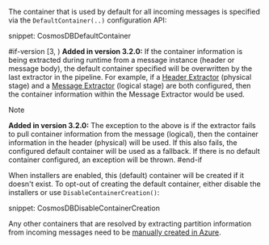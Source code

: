 The container that is used by default for all incoming messages is specified via the `DefaultContainer(..)` configuration API:

snippet: CosmosDBDefaultContainer

#if-version [3, )
**Added in version 3.2.0:** If the container information is being extracted during runtime from a message instance (header or message body), the default container specified will be overwritten by the last extractor in the pipeline. For example, if a [Header Extractor](/persistence/cosmosdb/transactions.md#specifying-the-container-to-use-for-the-transaction-using-message-header-values) (physical stage) and a [Message Extractor](/persistence/cosmosdb/transactions.md#specifying-the-container-to-use-for-the-transaction-using-the-message-contents) (logical stage) are both configured, then the container information within the Message Extractor would be used.

> [!NOTE]
> **Added in version 3.2.0:** The exception to the above is if the extractor fails to pull container information from the message (logical), then the container information in the header (physical) will be used. If this also fails, the configured default container will be used as a fallback. If there is no default container configured, an exception will be thrown.
#end-if

When installers are enabled, this (default) container will be created if it doesn't exist. To opt-out of creating the default container, either disable the installers or use `DisableContainerCreation()`:

snippet: CosmosDBDisableContainerCreation

Any other containers that are resolved by extracting partition information from incoming messages need to be [manually created in Azure](https://learn.microsoft.com/en-us/azure/cosmos-db/nosql/how-to-create-container).
